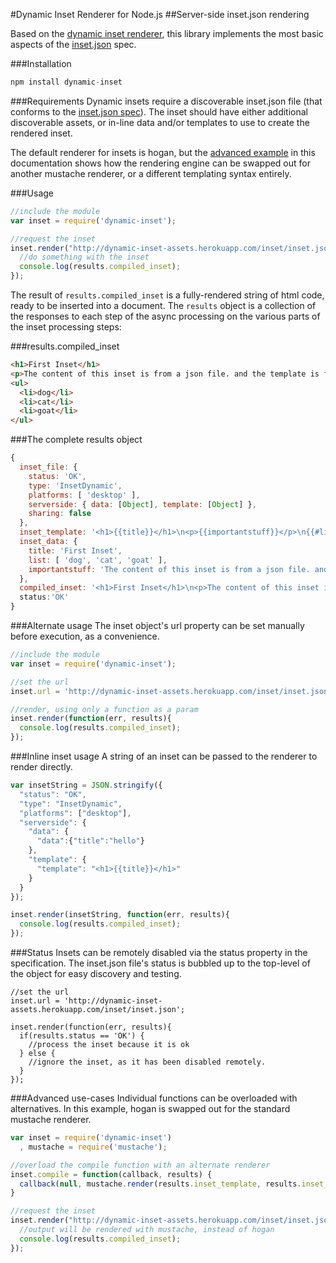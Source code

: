 #Dynamic Inset Renderer for Node.js
##Server-side inset.json rendering

Based on the [dynamic inset renderer](https://github.com/dowjones/dynamic-inset-renderer.git),
this library implements the most basic aspects of the [inset.json](https://docs.google.com/a/wsj.com/document/d/1NQ0UZYnyq89RFg3-Y7WxmYr7qVhsVBIrNPDpmgF66JA/edit?usp=docslist_api) spec.

###Installation
```javascript
npm install dynamic-inset
```

###Requirements
Dynamic insets require a discoverable inset.json file (that conforms to the [inset.json spec](https://docs.google.com/a/dowjones.com/document/d/1NQ0UZYnyq89RFg3-Y7WxmYr7qVhsVBIrNPDpmgF66JA/edit?usp=sharing)).
The inset should have either additional discoverable assets, or in-line data and/or templates
to use to create the rendered inset.

The default renderer for insets is hogan, but the [advanced example](#advanced-use-cases) in this documentation shows
how the rendering engine can be swapped out for another mustache renderer, or a different
templating syntax entirely.


###Usage
```javascript
//include the module
var inset = require('dynamic-inset');

//request the inset
inset.render("http://dynamic-inset-assets.herokuapp.com/inset/inset.json", function(err, results){
  //do something with the inset
  console.log(results.compiled_inset);
});
```
The result of `results.compiled_inset` is a fully-rendered string of html code, ready to be inserted into a document.
The `results` object is a collection of the responses to each step of the async processing on the various parts of
the inset processing steps:

###results.compiled_inset
```html
<h1>First Inset</h1>
<p>The content of this inset is from a json file. and the template is from a mustache file.</p>
<ul>
  <li>dog</li>
  <li>cat</li>
  <li>goat</li>
</ul>
```
###The complete results object
```javascript
{
  inset_file: {
    status: 'OK',
    type: 'InsetDynamic',
    platforms: [ 'desktop' ],
    serverside: { data: [Object], template: [Object] },
    sharing: false
  },
  inset_template: '<h1>{{title}}</h1>\n<p>{{importantstuff}}</p>\n{{#list.length}}\n<ul>\n{{#list}}<li>{{.}}</li>{{/list}}\n</ul>{{/list.length}}\n',
  inset_data: {
    title: 'First Inset',
    list: [ 'dog', 'cat', 'goat' ],
    importantstuff: 'The content of this inset is from a json file. and the template is from a mustache file.'
  },
  compiled_inset: '<h1>First Inset</h1>\n<p>The content of this inset is from a json file. and the template is from a mustache file.</p>\n<ul>\n<li>dog</li><li>cat</li><li>goat</li>\n</ul>\n' },
  status:'OK'
}
```

###Alternate usage
The inset object's url property can be set manually before execution, as a convenience.
```javascript
//include the module
var inset = require('dynamic-inset');

//set the url
inset.url = 'http://dynamic-inset-assets.herokuapp.com/inset/inset.json';

//render, using only a function as a param
inset.render(function(err, results){
  console.log(results.compiled_inset);
});
```

###Inline inset usage
A string of an inset can be passed to the renderer to render directly.
```javascript
var insetString = JSON.stringify({
  "status": "OK",
  "type": "InsetDynamic",
  "platforms": ["desktop"],
  "serverside": {
    "data": {
      "data":{"title":"hello"}
    },
    "template": {
      "template": "<h1>{{title}}</h1>"
    }
  }
});

inset.render(insetString, function(err, results){
  console.log(results.compiled_inset);
});
```

###Status
Insets can be remotely disabled via the status property in the specification.
The inset.json file's status is bubbled up to the top-level of the object for
easy discovery and testing.
```
//set the url
inset.url = 'http://dynamic-inset-assets.herokuapp.com/inset/inset.json';

inset.render(function(err, results){
  if(results.status == 'OK') {
    //process the inset because it is ok
  } else {
    //ignore the inset, as it has been disabled remotely.
  }
});
```

###Advanced use-cases
Individual functions can be overloaded with alternatives.
In this example, hogan is swapped out for the standard mustache renderer.
```javascript
var inset = require('dynamic-inset')
  , mustache = require('mustache');

//overload the compile function with an alternate renderer
inset.compile = function(callback, results) {
  callback(null, mustache.render(results.inset_template, results.inset_data);
}

//request the inset
inset.render("http://dynamic-inset-assets.herokuapp.com/inset/inset.json", function(err, results){
  //output will be rendered with mustache, instead of hogan
  console.log(results.compiled_inset);
});
```
